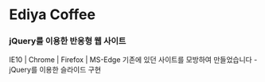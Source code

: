 # Ediya Coffee
### jQuery를 이용한 반응형 웹 사이트
IE10 | Chrome | Firefox | MS-Edge
기존에 있던 사이트를 모방하여 만들었습니다
-jQuery를 이용한 슬라이드 구현
